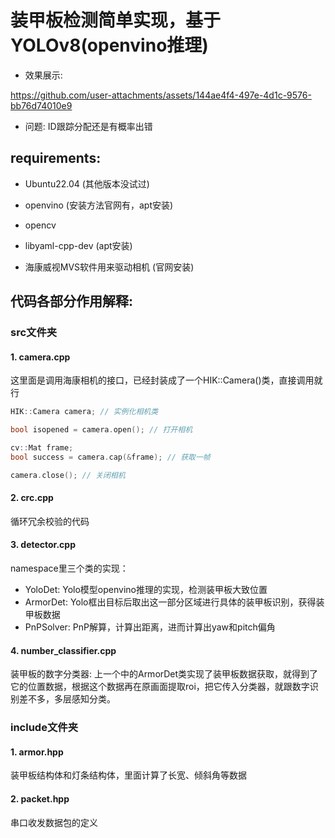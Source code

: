 # 装甲板检测简单实现，基于YOLOv8(openvino推理)

* 效果展示:



https://github.com/user-attachments/assets/144ae4f4-497e-4d1c-9576-bb76d74010e9



* 问题: ID跟踪分配还是有概率出错

## requirements:

* Ubuntu22.04 (其他版本没试过)

* openvino (安装方法官网有，apt安装)

* opencv

* libyaml-cpp-dev (apt安装)

* 海康威视MVS软件用来驱动相机 (官网安装)

## 代码各部分作用解释:

### src文件夹

#### 1. camera.cpp

这里面是调用海康相机的接口，已经封装成了一个HIK::Camera()类，直接调用就行

```c++
HIK::Camera camera; // 实例化相机类

bool isopened = camera.open(); // 打开相机

cv::Mat frame;
bool success = camera.cap(&frame); // 获取一帧

camera.close(); // 关闭相机
```

#### 2. crc.cpp

循环冗余校验的代码

#### 3. detector.cpp

namespace里三个类的实现：

* YoloDet: Yolo模型openvino推理的实现，检测装甲板大致位置
* ArmorDet: Yolo框出目标后取出这一部分区域进行具体的装甲板识别，获得装甲板数据
* PnPSolver: PnP解算，计算出距离，进而计算出yaw和pitch偏角

#### 4. number_classifier.cpp

装甲板的数字分类器: 上一个中的ArmorDet类实现了装甲板数据获取，就得到了它的位置数据，根据这个数据再在原画面提取roi，把它传入分类器，就跟数字识别差不多，多层感知分类。

### include文件夹

#### 1. armor.hpp

装甲板结构体和灯条结构体，里面计算了长宽、倾斜角等数据

#### 2. packet.hpp

串口收发数据包的定义
